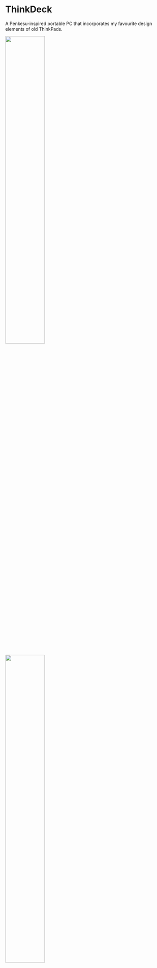 # ThinkDeck

A Penkesu-inspired portable PC that incorporates my favourite design elements of old ThinkPads.

<p float="center">
  <img src="https://github.com/jchitpin/think-deck/blob/main/images/profile.jpg" width="49.7%" />
  <img src="https://github.com/jchitpin/think-deck/blob/main/images/profile-angled.jpg" width="49.7%" /> 
  <img src="https://github.com/jchitpin/think-deck/blob/main/images/action-shot.jpg" width="100%" /> 
</p>

<p float="center">
  <img src="https://github.com/jchitpin/think-deck/blob/main/images/thinkdeck-weight.jpg" width="49.7%" />
  <img src="https://github.com/jchitpin/think-deck/blob/main/images/thinkdeck-profile.jpg" width="49.7%" /> 
  <img src="https://github.com/jchitpin/think-deck/blob/main/images/thinkdeck-ports-1.jpg" width="49.7%" /> 
  <img src="https://github.com/jchitpin/think-deck/blob/main/images/thinkdeck-ports-2.jpg" width="49.7%" /> 
</p>

## Why would you want one?

1. It looks cool and you like the (slightly chunky) form factor.
2. You need a small(-ish) Linux box, possibly for connecting with other IoT devices.
3. You want a portable computing/note taking device with support for full-sized key switches/keycaps.

## Features and specifications

1. Full-sized key switches/keycaps in a 40% ortho layout.
2. Panel mounted I/O ports for (i) micro B charging, (ii) HDMI display (and therefore audio via monitor), and (iii) USB A 2.0 port.
3. Capactive touch screen display.
4. Visible LED indicators for battery management status (from the PowerBoost 1000C).
5. Power switch enclosed within the case to prevent accidental power toggling.
6. Dimensions are 232x98x55mm (L x W x H).
7. Weighs roughly 840 grams (PETG with 30% infill).

<p float="center">
  <img src="https://github.com/jchitpin/think-deck/blob/main/images/print-chassis-top.jpg" width="49.7%" />
  <img src="https://github.com/jchitpin/think-deck/blob/main/images/print-chassis-bottom.jpg" width="49.7%" /> 
  <img src="https://github.com/jchitpin/think-deck/blob/main/images/print-chassis-screen.jpg" width="49.7%" /> 
  <img src="https://github.com/jchitpin/think-deck/blob/main/images/print-chassis-ports.jpg" width="49.7%" /> 
</p>

## Design compromises compared to the original Penkesu

1. Several millimetres longer in all dimensions.
2. Display is relatively small because most electronics are enclosed in the top chassis.
3. Kickstand required to prevent the device from tipping over at a normal viewing angle.

# Materials

<details>
  <summary>Cables and connectors</summary>
 
  * Break-away 0.1" 2x20-pin strip dual male header (or a Raspberry Pi with a presoldered header).  
  * Micro B male OTG to USB A female cable (15cm length).  
  * Micro B male to USB A female cable (15cm length).  
  * USB A Y-splitter cable (make sure it can transfer data;  30cm length).  
  * USB A male to USB C right angle female connector (make sure the right angle connection is fairly slim; 30cm length).  
  * Micro HDMI male to HDMI female cable (15cm length).
     
</details>

<details>
  <summary>Case</summary>
 
  * 6mm wide plastic/wooden/metal dowels or Gameboy Advance SP replacement hinges.
  * 3D printed parts.
     
</details>

<details>
  <summary>Electronics</summary>
 
  * Raspberry Pi Zero 2 W (or possibly a Raspberry Pi Zero W).
  * Adafruit PowerBoost 1000C.
  * HyperPixel 4.0 (rectangle) display.
  * 3.7V 606090 or up to 755590 Li-Po battery. Dimensions may not exceed 91×55×7.5mm (length x width x depth).
  * SPDT Slide Switch (for powering the device). Dimensions should not exceed 8.5x3.5mm (length x width).
     
</details>

<details>
  <summary>Fasteners</summary>
 
  * For HDMI holder (optional)
    * 4 M2x6x3.5mm or M2x8x3.5mm threaded inserts.
    * 4 M2x6mm or M2x8mm screws.
  * For USB-A holder (optional)
    * 4 M2x6x3.5mm or M2x8x3.5mm threaded inserts.
    * 4 M2x6mm or M2x8mm screws.
  * For screen cover
    * 4 M2x6x3.5mm or M2x8x3.5mm threaded inserts.
    * 4 M2x6mm or longer screws (to a max length of 16mm).
  * Middle hinge cover (threaded inserts required with M2 screws!)
    * 2 M2x4x3.5mm threaded inserts.
    * 2 M2x4mm screws.
     
</details>

<details>
  <summary>Keyboard</summary>

  * BM40v2 hotswap PCB with included 2U Stabilizer from KPrepublic.
  * BM40v2 plate from KPrepublic. (Optional and you could also 3D print this)
  * 47 switches compatible with the PCB. (3pin RGB / 5pin RGB / 3pin SMD / 5pin SMD)
  * 47 keycaps. (Cherry profile or lower recommended but 11.9mm OEMs should fit without touching the upper case when closed)

</details>

<details>
  <summary>Miscellaneous</summary>
  
  * Micro SD card with Raspberry Pi OS installed (16GB minimum; Bullseye legacy version recommended as of 2024-02-17 for compatibility with the HyperPixel 4.0 rectangle).
  * A phone kickstand. (I used an ESR branded kickstand.)
  * Kapton tape to secure PowerBoost 1000C and battery to the top chassis.
  * Epoxy or super glue for glueing the hinge covers and hinge mechanisms.
  * Soldering iron, solder, and wire.
  * Utility knife.
  * Cable ties. (Optional)

 </details>
 
# Build guide

## 1. Modifying and printing parts

<details>
  <summary>Modifying the 3D prints (optional)</summary>

  You may need/want to modify the chassis design depending on the size of your components. These include:

  1. Modifying the micro B connector panel cutout.
  2. Modifying the HDMI panel cutout.
  3. Modifying the USB A panel cutout.
  4. Modifying the chassis dimensions to accommodate the length/width of your keyboard.
  5. Adding your own custom screen cover design rather than the standard 30 degree grill.
  6. Print the pieces and carefully trim off any supports. A pair of needle nose pliers is great for removing supports inside the panel cutouts.
   
</details>

<details>
  <summary>Cable modifications and testing</summary>

  I recommend testing whether all of your cables work before installing them into the the chassis. These include:
  
  1. Micro HDMI to HDMI connector.
  2. USB splitter.
  3. Micro B panel connector.
  4. USB C to USB A cable.
     
  I also recommend (carefully!) stripping the outer plastic sheathing to reduce cable bulk and wrapping with a thin layer of Kapton tape. Shaving plastic off the USB housing may help fit them inside the panel cutouts.
   
</details>

<details>
  <summary>Assembling the top and bottom ThinkDeck chassis</summary>

  1. Insert the GBA hinges or dowels into the bottom chassis hinge holes.
  2. Carefully epoxy/superglue the exposed GBA hinges/dowels to the hinge grooves of the top chassis. Make sure the glue does not seep into the bottom chassis hinge holes!
  3. When dry, epoxy/superglue the left and right 3D printed hinge caps to enclose the hinges/dowels.
  4. Insert 2 threaded inserts into the middle hinge of the bottom chassis using a hot soldering iron.
  5. Insert 4 threaded inserts into the top chassis using a hot soldering iron. Take care not to melt the chassis walls!
  6. Optional: sand/prime/sand/paint/clear coat.
   
</details>

## 2. Bottom chassis

<details>
  <summary>Assembling the keyboard</summary>

  Those with an existing 40% keyboard should consider modifying the chassis to accommodate their own board.
  For mechanical keyboard novices such as myself, the instructions are straightforward for the hotswap PCB:

  1. If using a keyboard plate, pop the switches into the plate with the pins in the same direction and aligned with the PCB. You should hear each switch snap into place.
  2. After checking the switch pins are straight, snap the plate+switches into the hotswap PCB. You should see the pins making contact with each socket on the backside of the PCB.
  3. Plug the board into a computer and test whether each switch is correctly installed. Keys that do not register most likely correspond to switches with bent pins that are not contacting the socket.
  4. It is recommended to flash your keyboard before installing it in the case because it can be tricky to enter the bootloader afterwards.
    * Bootmagic reset: Hold down the key at (0,0) in the matrix (the top left key) and then plug the keyboard into the Pi.
    * Physical reset button: Briefly press the button labeled 'RST' on the back of the PCB.
    
</details>

<details>
  <summary>QMK flashing keyboard</summary>

  1. Install QMK and follow their instructions to flash your own keyboard.
  2. See the following links for details:
    * https://github.com/rgoulter/qmk_firmware/tree/bm40hsrgb_rev2/keyboards/kprepublic/bm40hsrgb/rev2
    * https://docs.qmk.fm/#/
    * My [configuration](https://github.com/jchitpin/think-deck/blob/main/QMK/keymap.c).

Note: make sure your keyboard locale is correctly configured! You can specify the locale when installing Raspbian or via `sudo raspi-config`.

</details>

<details>
  <summary>Mounting keyboard in the bottom chassis</summary>

  1. Connect the USB cable to the keyboard PCB and lower them into the bottom chassis.
  2. Route the USB A connector approximately 2-3 inches out of the bottom chassis hinge opening. This cable will connect to the Pi in the top chassis via a USB splitter.
  3. Secure the excess keyboard USB cabling inside the bottom chassis compartment using cable ties.
  4. Insert the keyboard divider into the bottom chassis to hide the excess keyboard USB cabling.
  5. Insert cardstock/paper/rubber spacers surrounding the keyboard if there is excess PCB wiggle room inside the bottom chassis.
     
</details>

## 3. Top chassis

<details>
  <summary>Mounting cable connectors</summary>

  1. Install the microB charging cable into its cutout with the two included screws. 
  2. Install the USB splitter cable and HDMI cable into their respective panel cutouts.
  3. Friction mount the 3D printed USB and HDMI holders to prevent the cable connectors from moving.

  ![](https://github.com/jchitpin/think-deck/blob/main/images/chassis-port-cables.jpg)
  Fit-testing port cable cutouts on an older prototype model. This was before I realized I needed to remove the plastic sheathing.

</details>
   
<details>
  <summary>Assembling the Raspberry Pi and HyperPixel</summary>

  1. Solder the 2x20 break-away header to the Raspberry Pi (unless you bought the presoldered version like I did).
  2. Gently connect the HyperPixel to the Raspberry Pi 2x20 header. The display manufacturer Pimoroni recommends holding the display at the edges.
  3. Insert your microSD card into the Raspberry Pi and power the device.
  
</details>


<details>
  <summary>Installing HyperPixel drivers if the Pi boots to a black screen</summary>

  I successfully got the display working with a legacy version of 64-bit Raspbian (based on Bullseye dated 2023-12-05 rather than Bookworm).
  
  1. Edit Raspbian `/boot/config.txt` file and add the following lines to the top of the screen:
    * `dtoverlay=vc4-kms-dpi-hyperpixel4`
    * `dtparam=rotate=90,touchscreen-swapped-x-y,touchscreen-inverted-x`
  2. Booted into the Pi with the Hyperpixel 4.0 display working (albeit in portrait mode with inverted touchscreen controls).
  3. Ran the `Pi Screen Configuration` application in the drop down menu and changed the screen orientation.
    * Right-clicked on the display and set orientation to `left`.
  
</details> 

<details>
  <summary>Soldering the PowerBoost 1000C to the battery and Pi + HyperPixel</summary>

  Consult the PowerBoost 1000C documentation for pinouts and assembly instructions: https://cdn-learn.adafruit.com/downloads/pdf/adafruit-powerboost-1000c-load-share-usb-charge-boost.pdf

  1. Solder the included USB header to the PowerBoost 1000C PCB (or directly solder the PowerBoost 1000C PCB to the Pi).
  2. Connect the battery to the PowerBoost 1000C via the JST connector or solder the wires directly to the board (what I did).
  3. Solder the on/off switch (SPDT Slide Switch) to the PowerBoost 1000C with enough wire to position the switch on the right chassis compartment.
  
</details> 

<details>
  <summary>Installing remaining electronics in the top chassis</summary>

  1. Plug the microB charging cable into the PowerBoost 1000C USB header, routing excess cable through the bottom of the chassis.
  2. Connect the male USB splitter header to the microB OTG female header. 
  3. Plug the mini HDMI, microB charging, and microB OTG cables into the Pi. Route the two USB splitter headers so that they poke out of the top left part of the HyperPixel display and rest on the battery.
  4. Install the battery into the the left compartment of the chassis with the PowerBoost 1000C lying horizontally at the bottom compartment. The microB charging cable on the PowerBoost should face left towards the battery.
  5. Lower the HyperPixel and Pi into the central compartment of the chassis. 
  6. Carefully insert the on/off switch connected to the PowerBoost 1000C into the "cup holder" of the HDMI holder.

  ![](https://github.com/jchitpin/think-deck/blob/main/images/chassis-upper-guts.jpg)
  Assembled top chassis. Cable management is extremely important. The thicker HDMI cable is bent to rest against to the PowerBoost 1000C USB port. The latest 3D printed files add an additional 0.75mm depth to the battery compartment to give the USB connectors extra clearance from bulging against the screen cover. 

</details> 

<details>
  <summary>Finishing touches</summary>

  1. Insert the keyboard USB connector from the bottom chassis into the remaining USB splitter port.
  2. Tape down any wires that are sticking out.
  3. Tape down the two USB A splitter headers to the battery.
  4. Remove the protective film on the HyperPixel.
  5. Fasten the screen cover to the top chassis with M2 screws.
  6. Fasten the middle hinge cover to the bottom chassis with M2 screws.
  7. Install the quickstand to the back of the bottom chassis. It should come with 3M tape so additional glue shouldn't be necessary.

  ![](https://github.com/jchitpin/think-deck/blob/main/images/front-face-no-fasteners.jpg)
  Assembled ThinkDeck prior to heat setting the screen cover inserts and fastening them.
  
</details> 

# Conclusion

Congratulations! You have built your very own ThinkDeck! I'd like to give a shout out to Penk for inspiring me to build my own cyberdeck.
